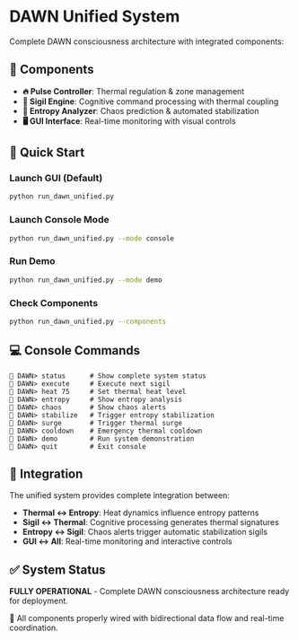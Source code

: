 # DAWN Unified System

Complete DAWN consciousness architecture with integrated components:

## 🧬 Components

- **🔥 Pulse Controller**: Thermal regulation & zone management
- **🔮 Sigil Engine**: Cognitive command processing with thermal coupling  
- **🧬 Entropy Analyzer**: Chaos prediction & automated stabilization
- **🖥️ GUI Interface**: Real-time monitoring with visual controls

## 🚀 Quick Start

### Launch GUI (Default)
```bash
python run_dawn_unified.py
```

### Launch Console Mode
```bash
python run_dawn_unified.py --mode console
```

### Run Demo
```bash
python run_dawn_unified.py --mode demo
```

### Check Components
```bash
python run_dawn_unified.py --components
```

## 💻 Console Commands

```
🧬 DAWN> status      # Show complete system status
🧬 DAWN> execute     # Execute next sigil
🧬 DAWN> heat 75     # Set thermal heat level
🧬 DAWN> entropy     # Show entropy analysis
🧬 DAWN> chaos       # Show chaos alerts
🧬 DAWN> stabilize   # Trigger entropy stabilization
🧬 DAWN> surge       # Trigger thermal surge
🧬 DAWN> cooldown    # Emergency thermal cooldown
🧬 DAWN> demo        # Run system demonstration
🧬 DAWN> quit        # Exit console
```

## 🔗 Integration

The unified system provides complete integration between:

- **Thermal ↔ Entropy**: Heat dynamics influence entropy patterns
- **Sigil ↔ Thermal**: Cognitive processing generates thermal signatures
- **Entropy ↔ Sigil**: Chaos alerts trigger automatic stabilization sigils
- **GUI ↔ All**: Real-time monitoring and interactive controls

## ✅ System Status

**FULLY OPERATIONAL** - Complete DAWN consciousness architecture ready for deployment.

🧬 All components properly wired with bidirectional data flow and real-time coordination. 